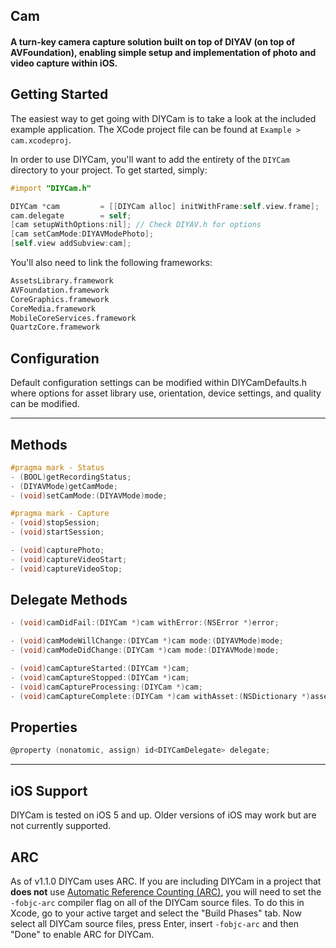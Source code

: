 ## Cam
#### A turn-key camera capture solution built on top of DIYAV (on top of AVFoundation), enabling simple setup and implementation of photo and video capture within iOS.

## Getting Started
The easiest way to get going with DIYCam is to take a look at the included example application. The XCode project file can be found at `Example > cam.xcodeproj`.

In order to use DIYCam, you'll want to add the entirety of the `DIYCam` directory to your project. To get started, simply:

```objective-c
#import "DIYCam.h"
```

```objective-c
DIYCam *cam         = [[DIYCam alloc] initWithFrame:self.view.frame];
cam.delegate        = self;
[cam setupWithOptions:nil]; // Check DIYAV.h for options
[cam setCamMode:DIYAVModePhoto];
[self.view addSubview:cam];
```

You'll also need to link the following frameworks:

```bash
AssetsLibrary.framework
AVFoundation.framework
CoreGraphics.framework
CoreMedia.framework
MobileCoreServices.framework
QuartzCore.framework
```
    
## Configuration
Default configuration settings can be modified within DIYCamDefaults.h where options for asset library use, orientation, device settings, and quality can be modified.

---

## Methods
```objective-c
#pragma mark - Status
- (BOOL)getRecordingStatus;
- (DIYAVMode)getCamMode;
- (void)setCamMode:(DIYAVMode)mode;

#pragma mark - Capture
- (void)stopSession;
- (void)startSession;

- (void)capturePhoto;
- (void)captureVideoStart;
- (void)captureVideoStop;
```

## Delegate Methods
```objective-c
- (void)camDidFail:(DIYCam *)cam withError:(NSError *)error;

- (void)camModeWillChange:(DIYCam *)cam mode:(DIYAVMode)mode;
- (void)camModeDidChange:(DIYCam *)cam mode:(DIYAVMode)mode;

- (void)camCaptureStarted:(DIYCam *)cam;
- (void)camCaptureStopped:(DIYCam *)cam;
- (void)camCaptureProcessing:(DIYCam *)cam;
- (void)camCaptureComplete:(DIYCam *)cam withAsset:(NSDictionary *)asset;
```

## Properties
```objective-c
@property (nonatomic, assign) id<DIYCamDelegate> delegate;
```

---

## iOS Support
DIYCam is tested on iOS 5 and up. Older versions of iOS may work but are not currently supported.

## ARC
As of v1.1.0 DIYCam uses ARC. If you are including DIYCam in a project that **does not** use [Automatic Reference Counting (ARC)](http://developer.apple.com/library/ios/#releasenotes/ObjectiveC/RN-TransitioningToARC/Introduction/Introduction.html), you will need to set the `-fobjc-arc` compiler flag on all of the DIYCam source files. To do this in Xcode, go to your active target and select the "Build Phases" tab. Now select all DIYCam source files, press Enter, insert `-fobjc-arc` and then "Done" to enable ARC for DIYCam.
